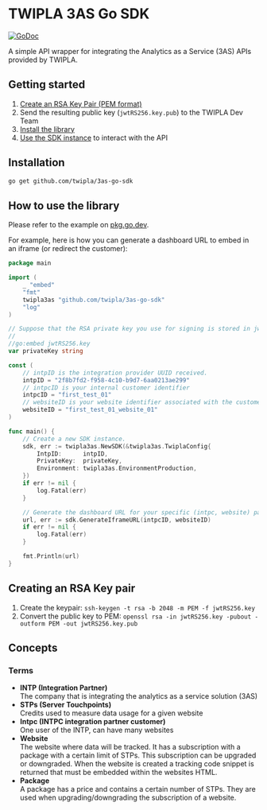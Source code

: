 # TWIPLA 3AS Go SDK

[![GoDoc](https://pkg.go.dev/badge/github.com/twipla/3as-go-sdk)](https://pkg.go.dev/github.com/twipla/3as-go-sdk)

A simple API wrapper for integrating the Analytics as a Service (3AS) APIs provided by TWIPLA.

## Getting started

1. [Create an RSA Key Pair (PEM format)](#creating-an-rsa-key-pair)
2. Send the resulting public key (`jwtRS256.key.pub`) to the TWIPLA Dev Team
3. [Install the library](#installation)
4. [Use the SDK instance](#how-to-use-the-library) to interact with the API

## Installation
```sh
go get github.com/twipla/3as-go-sdk
```

## How to use the library

Please refer to the example on [pkg.go.dev](https://pkg.go.dev/github.com/twipla/3as-go-sdk).

For example, here is how you can generate a dashboard URL to embed in an iframe (or redirect the customer):

```go
package main

import (
	_ "embed"
	"fmt"
	twipla3as "github.com/twipla/3as-go-sdk"
	"log"
)

// Suppose that the RSA private key you use for signing is stored in jwtRS256.key
//
//go:embed jwtRS256.key
var privateKey string

const (
	// intpID is the integration provider UUID received.
	intpID = "2f8b7fd2-f958-4c10-b9d7-6aa0213ae299"
	// intpcID is your internal customer identifier
	intpcID = "first_test_01"
	// websiteID is your website identifier associated with the customer with intpcID
	websiteID = "first_test_01_website_01"
)

func main() {
	// Create a new SDK instance.
	sdk, err := twipla3as.NewSDK(&twipla3as.TwiplaConfig{
		IntpID:      intpID,
		PrivateKey:  privateKey,
		Environment: twipla3as.EnvironmentProduction,
	})
	if err != nil {
		log.Fatal(err)
	}

	// Generate the dashboard URL for your specific (intpc, website) pair.
	url, err := sdk.GenerateIframeURL(intpcID, websiteID)
	if err != nil {
		log.Fatal(err)
	}

	fmt.Println(url)
}
```


## Creating an RSA Key pair

1. Create the keypair: `ssh-keygen -t rsa -b 2048 -m PEM -f jwtRS256.key`
2. Convert the public key to PEM: `openssl rsa -in jwtRS256.key -pubout -outform PEM -out jwtRS256.key.pub`

## Concepts

### Terms

- **INTP (Integration Partner)**\
  The company that is integrating the analytics as a service solution (3AS)
- **STPs (Server Touchpoints)**\
  Credits used to measure data usage for a given website
- **Intpc (INTPC integration partner customer)**\
  One user of the INTP, can have many websites
- **Website**\
  The website where data will be tracked. It has a subscription with a package with a certain limit of STPs.
  This subscription can be upgraded or downgraded.
  When the website is created a tracking code snippet is returned that must be embedded within the websites HTML.
- **Package**\
  A package has a price and contains a certain number of STPs. They are used when upgrading/downgrading the subscription of a website.
